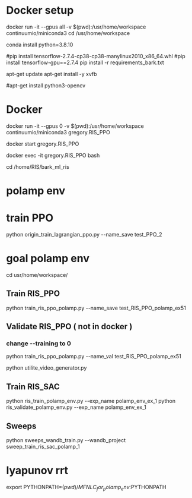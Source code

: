 # Docker setup 
docker run -it --gpus all -v $(pwd):/usr/home/workspace continuumio/miniconda3
cd /usr/home/workspace

conda install python=3.8.10

#pip install tensorflow-2.7.4-cp38-cp38-manylinux2010_x86_64.whl
#pip install tensorflow-gpu==2.7.4
pip install -r requirements_bark.txt

apt-get update
apt-get install -y xvfb

#apt-get install python3-opencv


# Docker

docker run -it --gpus 0 -v $(pwd):/usr/home/workspace continuumio/miniconda3 gregory.RIS_PPO

docker start gregory.RIS_PPO

docker exec -it gregory.RIS_PPO bash

cd /home/RIS/bark_ml_ris

# polamp env

# train PPO
python origin_train_lagrangian_ppo.py --name_save test_PPO_2

# goal polamp env
cd usr/home/workspace/


## Train RIS_PPO
python train_ris_ppo_polamp.py --name_save test_RIS_PPO_polamp_ex51

## Validate RIS_PPO ( not in docker )
### change --training to 0
python train_ris_ppo_polamp.py --name_val test_RIS_PPO_polamp_ex51

python utilite_video_generator.py 

## Train RIS_SAC
python ris_train_polamp_env.py --exp_name polamp_env_ex_1
python ris_validate_polamp_env.py --exp_name polamp_env_ex_1

## Sweeps
python sweeps_wandb_train.py --wandb_project sweep_train_ris_sac_polamp_1

# lyapunov rrt
export PYTHONPATH=$(pwd)/MFNLC_for_polamp_env:$PYTHONPATH

